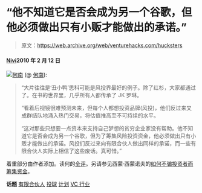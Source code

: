 # “他不知道它是否会成为另一个谷歌，但他必须做出只有小贩才能做出的承诺。”

> 原文：<https://web.archive.org/web/venturehacks.com/hucksters>

#### [Nivi](/web/20221006051835/https://venturehacks.com/about)2010 年 2 月 12 日

[![](img/5b5c811a1d75d8e8ace8d7160c3a8c50.png)](https://web.archive.org/web/20221006051835/http://blog.altosventures.com/)[何南](https://web.archive.org/web/20221006051835/http://blog.altosventures.com/) (@ [何南](https://web.archive.org/web/20221006051835/http://twitter.com/HoNam)):

> “大片往往是‘丑小鸭’思科可能是风投界最好的例子。除了红杉，大家都通过了。在书的世界里，几乎所有人都传承了 JK 罗琳。
> 
> “看着后视镜很难预测未来，但每个人都想投资品牌(风投)，他们反过来又成群结队地涌入热门交易，将估值推高至不可持续的水平。
> 
> “这对那些只想要一点资本来支持自己梦想的贫穷企业家没有帮助。他不知道它是否会成为另一个谷歌，但为了筹集风险投资资金，他必须做出只有小贩才能做出的承诺。风投们反过来向有限合伙人做出同样的承诺，而一些有限合伙人实际上相信了这些废话。真可惜。”

着重部分由作者添加。读何的[全评](https://web.archive.org/web/20221006051835/http://venturehacks.com/articles/history-of-investors#comment-11032)。另请参见西蒙·西蒙诺夫的[如何不骗投资者而筹集资金](https://web.archive.org/web/20221006051835/http://venturehacks.com/articles/lying-to-investors)。

**话题** [有限合伙人](https://web.archive.org/web/20221006051835/https://venturehacks.com/topics/limited-partners) [投球](https://web.archive.org/web/20221006051835/https://venturehacks.com/topics/pitching) [计划](https://web.archive.org/web/20221006051835/https://venturehacks.com/topics/plans) [VC 行业](https://web.archive.org/web/20221006051835/https://venturehacks.com/topics/vc-industry)